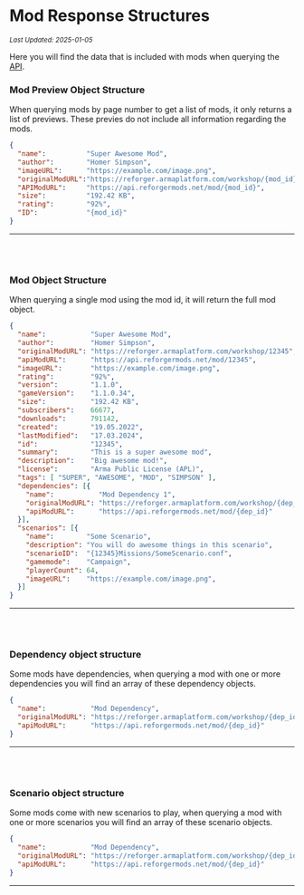 # Mod Response Structures
<sup>*Last Updated: 2025-01-05*</sup>

Here you will find the data that is included with mods when querying the [API](?page=documentation/api).

### **Mod Preview Object Structure**

When querying mods by page number to get a list of mods, it only returns a list of previews. These previes do not include
all information regarding the mods.

```json
{
  "name":          "Super Awesome Mod",                                   // string
  "author":        "Homer Simpson",                                       // string
  "imageURL":      "https://example.com/image.png",                       // string
  "originalModURL":"https://reforger.armaplatform.com/workshop/{mod_id}", // string
  "APIModURL":     "https://api.reforgermods.net/mod/{mod_id}",           // string
  "size":          "192.42 KB",                                           // string
  "rating":        "92%",                                                 // string
  "ID":            "{mod_id}"                                             // string
}
```
___
<br><br>

### **Mod Object Structure**

When querying a single mod using the mod id, it will return the full mod object.

```json
{
  "name":           "Super Awesome Mod",                                     // string 
  "author":         "Homer Simpson",                                         // string
  "originalModURL": "https://reforger.armaplatform.com/workshop/12345",      // string
  "apiModURL":      "https://api.reforgermods.net/mod/12345",                // string
  "imageURL":       "https://example.com/image.png",                         // string
  "rating":         "92%",                                                   // string
  "version":        "1.1.0",                                                 // string
  "gameVersion":    "1.1.0.34",                                              // string
  "size":           "192.42 KB",                                             // string
  "subscribers":    66677,                                                   // int
  "downloads":      791142,                                                  // int
  "created":        "19.05.2022",                                            // string
  "lastModified":   "17.03.2024",                                            // string
  "id":             "12345",                                                 // string
  "summary":        "This is a super awesome mod",                           // string
  "description":    "Big awesome mod!",                                      // string
  "license":        "Arma Public License (APL)",                             // string
  "tags": [ "SUPER", "AWESOME", "MOD", "SIMPSON" ],                          // string array
  "dependencies": [{                                                         // object array
    "name":           "Mod Dependency 1",                                    // string
    "originalModURL": "https://reforger.armaplatform.com/workshop/{dep_id}", // string
    "apiModURL":      "https://api.reforgermods.net/mod/{dep_id}"            // string
  }],
  "scenarios": [{                                                            // object array
    "name":        "Some Scenario",                                          // string
    "description": "You will do awesome things in this scenario",            // string
    "scenarioID":  "{12345}Missions/SomeScenario.conf",                      // string
    "gamemode":    "Campaign",                                               // string
    "playerCount": 64,                                                       // int
    "imageURL":    "https://example.com/image.png",                          // string
  }]
}
```
___
<br><br>

### **Dependency object structure**

Some mods have dependencies, when querying a mod with one or more dependencies you will find an array of these dependency objects.
```json
{
  "name":           "Mod Dependency",                                      // string
  "originalModURL": "https://reforger.armaplatform.com/workshop/{dep_id}", // string
  "apiModURL":      "https://api.reforgermods.net/mod/{dep_id}"            // string
}
```
___
<br><br>

### **Scenario object structure**

Some mods come with new scenarios to play, when querying a mod with one or more scenarios you will find an array of these scenario objects.
```json
{
  "name":           "Mod Dependency",                                      // string
  "originalModURL": "https://reforger.armaplatform.com/workshop/{dep_id}", // string
  "apiModURL":      "https://api.reforgermods.net/mod/{dep_id}"            // string
}
```
___
<br><br>
